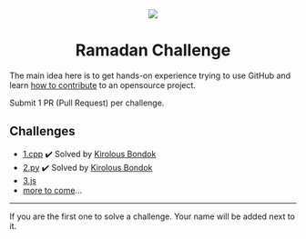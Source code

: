 <div align="center">
  <img src="./logo.png" />
  <h1>Ramadan Challenge</h1>
</div>

The main idea here is to get hands-on experience trying to use GitHub and learn [how to contribute](https://youtu.be/gnajwrgBNRw) to an opensource project.

Submit 1 PR (Pull Request) per challenge.

## Challenges

- [1.cpp](./challenges/1.cpp) ✔️ Solved by [Kirolous Bondok](//github.com/Bondok6)
- [2.py](./challenges/2.py) ✔️ Solved by [Kirolous Bondok](//github.com/Bondok6)
- [3.js](./challenges/3.js)
- [more to come](../../issues/1)...

---

If you are the first one to solve a challenge. Your name will be added next to it.
